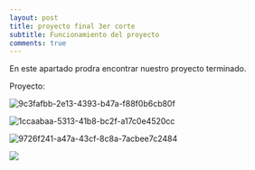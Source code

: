 ```yaml
---
layout: post
title: proyecto final 3er corte 
subtitle: Funcionamiento del proyecto 
comments: true
---
```


En este apartado prodra encontrar nuestro proyecto terminado.

Proyecto:

![9c3fafbb-2e13-4393-b47a-f88f0b6cb80f](https://github.com/Ecci-sensores-actuadores/ECO-PARKING/assets/132111417/c9ffd7aa-80d0-4d95-a8a0-253790e75429)

![1ccaabaa-5313-41b8-bc2f-a17c0e4520cc](https://github.com/Ecci-sensores-actuadores/ECO-PARKING/assets/132111417/d622f5f7-6d0c-45e3-9a6d-fc93664d00a0)

![9726f241-a47a-43cf-8c8a-7acbee7c2484](https://github.com/Ecci-sensores-actuadores/ECO-PARKING/assets/132111417/567694f6-3482-44f4-bebd-01bc7eca4995)

![](https://github.com/Ecci-sensores-actuadores/ECO-PARKING/assets/132111417/918ec889-9048-4139-8ffa-251ffc8be253)






